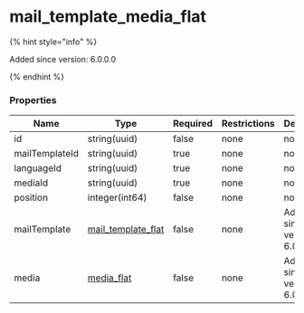 
# mail_template_media_flat

{% hint style="info" %}

Added since version: 6.0.0.0

{% endhint %}

### Properties

|Name|Type|Required|Restrictions|Description|
|---|---|---|---|---|
|id|string(uuid)|false|none|none|
|mailTemplateId|string(uuid)|true|none|none|
|languageId|string(uuid)|true|none|none|
|mediaId|string(uuid)|true|none|none|
|position|integer(int64)|false|none|none|
|mailTemplate|[mail_template_flat](/schema/mail_template_flat.md)|false|none|Added since version: 6.0.0.0|
|media|[media_flat](/schema/media_flat.md)|false|none|Added since version: 6.0.0.0|

